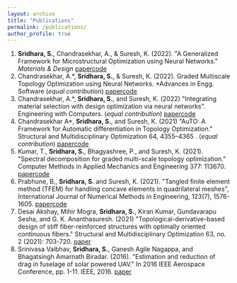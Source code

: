 ```yaml
---
layout: archive
title: "Publications"
permalink: /publications/
author_profile: true
---
```

<!-- 
{% if author.googlescholar %}
  You can also find my articles on <u><a href="{{author.googlescholar}}">my Google Scholar profile</a>.</u>
{% endif %}

{% include base_path %}

{% for post in site.publications reversed %}
  {% include archive-single.html %}
{% endfor %}
 -->
 1. **Sridhara, S.**, Chandrasekhar, A., & Suresh, K. (2022). "A Generalized Framework for Microstructural Optimization using Neural Networks." *Materials & Design* 
 [paper](https://www.sciencedirect.com/science/article/pii/S0264127522008358)[code](https://github.com/UW-ERSL/MicroTOuNN)
2. Chandrasekhar, A.*, **Sridhara, S.**, & Suresh, K. (2022). Graded Multiscale Topology Optimization using Neural Networks. *Advances in Engg. Software (*equal contribution*)
[paper](https://www.sciencedirect.com/science/article/pii/S0965997822002605)[code](https://github.com/UW-ERSL/GMTOuNN/stargazers)
3. Chandrasekhar, A.*, **Sridhara, S.**, and Suresh, K. (2022) "Integrating material selection with design optimization via neural networks". Engineering with Computers. (*equal contribution*)
[paper](https://link.springer.com/article/10.1007/s00366-022-01736-0)[code](https://github.com/UW-ERSL/MaTruss)
4.  Chandrasekhar A*, **Sridhara, S.**, and Suresh, K. (2021) "AuTO: A Framework for Automatic differentiation in Topology Optimization." Structural and Multidisciplinary Optimization 64, 4355–4365 . (*equal contribution*)
[paper](https://link.springer.com/article/10.1007/s00158-021-03025-8)[code](https://github.com/UW-ERSL/AuTO)
5. Kumar, T., **Sridhara, S.**, Bhagyashree, P., and Suresh, K. (2021). "Spectral decomposition for graded multi-scale topology optimization." Computer Methods in Applied Mechanics and Engineering 377: 113670.
[paper](https://www.sciencedirect.com/science/article/pii/S0045782521000062)[code](https://github.com/sakethsridhara/MultiscaleTO)
6. Prabhune, B., **Sridhara, S.** and Suresh, K. (2021). "Tangled finite element method (TFEM) for handling concave elements in quadrilateral meshes", International Journal of Numerical Methods in Engineering, 123(7), 1576-1605.
[paper](https://onlinelibrary.wiley.com/doi/10.1002/nme.6907)[code](https://ersl.wisc.edu/software/TFEM2DQuad.zip)
7. Desai Akshay, Mihir Mogra, **Sridhara, S.**, Kiran Kumar, Gundavarapu Sesha, and G. K. Ananthasuresh. (2021) "Topological-derivative-based design of stiff fiber-reinforced structures with optimally oriented continuous fibers." Structural and Multidisciplinary Optimization 63, no. 2 (2021): 703-720.
[paper](https://link.springer.com/article/10.1007/s00158-020-02721-1)
8. Srinivasa Vaibhav, **Sridhara, S.**, Ganesh Agile Nagappa, and Bhagatsingh Amarnath Biradar. (2016). "Estimation and reduction of drag in fuselage of solar powered UAV." In 2016 IEEE Aerospace Conference, pp. 1-11. IEEE, 2016.
[paper](https://ieeexplore.ieee.org/document/7500911)